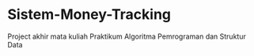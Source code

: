 # Sistem-Money-Tracking
Project akhir mata kuliah Praktikum Algoritma Pemrograman dan Struktur Data
